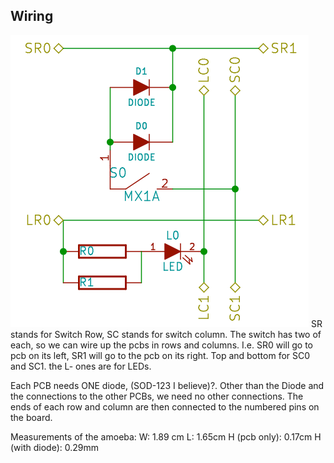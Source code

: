 ## Wiring
![](_attachments/Pasted%20image%2020250209005938.png)
SR stands for Switch Row, SC stands for switch column. The switch has two of each, so we can wire up the pcbs in rows and columns. I.e. SR0 will go to pcb on its left, SR1 will go to the pcb on its right. Top and bottom for SC0 and SC1. the L- ones are for LEDs.

Each PCB needs ONE diode, (SOD-123 I believe)?. Other than the Diode and the connections to the other PCBs, we need no other connections. The ends of each row and column are then connected to the numbered pins on the board. 

Measurements of the amoeba: 
W: 1.89 cm
L: 1.65cm
H (pcb only): 0.17cm
H (with diode): 0.29mm
